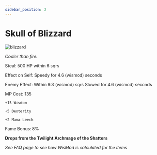 ```yaml
---
sidebar_position: 2
---
```


# Skull of Blizzard

![blizzard](https://vwiki.valorserver.com/api/item/picture/skull%20of%20blizzard)

<i>Cooler than fire.</i>

Steal: 500 HP within 6 sqrs

Effect on Self: Speedy for 4.6 (wismod) seconds

Enemy Effect: Within 9.3 (wismod) sqrs Slowed for 4.6 (wismod) seconds

MP Cost: 135

    +15 Wisdom
    
    +5 Dexterity
    
    +2 Mana Leech

Fame Bonus: 8%

**Drops from the Twilight Archmage of the Shatters**

*See FAQ page to see how WisMod is calculated for the items*
